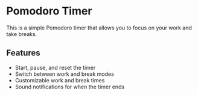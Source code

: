 # Pomodoro Timer

This is a simple Pomodoro timer that allows you to focus on your work and take breaks.

## Features

- Start, pause, and reset the timer
- Switch between work and break modes
- Customizable work and break times
- Sound notifications for when the timer ends